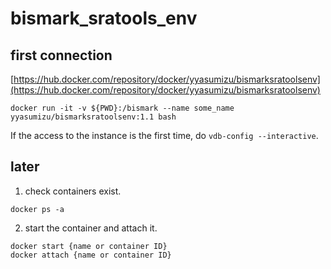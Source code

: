 # bismark_sratools_env

## first connection

[https://hub.docker.com/repository/docker/yyasumizu/bismarksratoolsenv](https://hub.docker.com/repository/docker/yyasumizu/bismarksratoolsenv)

```
docker run -it -v ${PWD}:/bismark --name some_name yyasumizu/bismarksratoolsenv:1.1 bash
```

If the access to the instance is the first time, do `vdb-config --interactive`.

## later

1. check containers exist.

```
docker ps -a
```

2. start the container and attach it.

```
docker start {name or container ID}
docker attach {name or container ID}
```